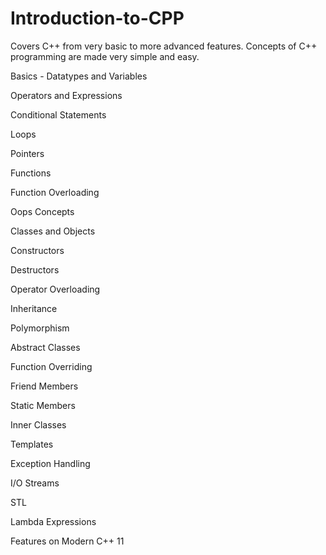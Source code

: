 # Introduction-to-CPP
Covers C++ from very basic to more advanced features.   Concepts of C++ programming are made very simple and easy.


Basics - Datatypes and Variables

Operators and Expressions

Conditional Statements

Loops

Pointers

Functions

Function Overloading

Oops Concepts

Classes and Objects

Constructors

Destructors

Operator Overloading

Inheritance

Polymorphism

Abstract Classes

Function Overriding

Friend Members

Static Members

Inner Classes

Templates

Exception Handling

I/O Streams

STL 

Lambda Expressions 

Features on Modern C++ 11
